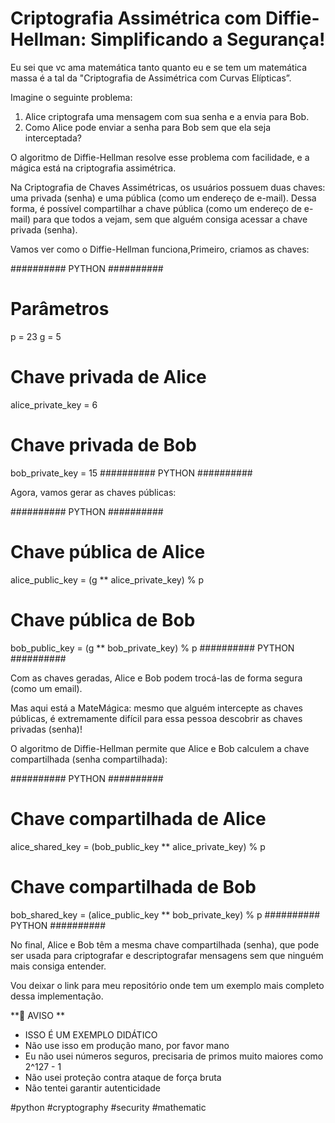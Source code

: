 # Criptografia Assimétrica com Diffie-Hellman: Simplificando a Segurança!

Eu sei que vc ama matemática tanto quanto eu e se tem um matemática massa é a tal da "Criptografia de Assimétrica com Curvas Elípticas”.

Imagine o seguinte problema:

1. Alice criptografa uma mensagem com sua senha e a envia para Bob.
2. Como Alice pode enviar a senha para Bob sem que ela seja interceptada?

O algoritmo de Diffie-Hellman resolve esse problema com facilidade, e a mágica está na criptografia assimétrica.

Na Criptografia de Chaves Assimétricas, os usuários possuem duas chaves: uma privada (senha) e uma pública (como um endereço de e-mail). Dessa forma, é possível compartilhar a chave pública (como um endereço de e-mail) para que todos a vejam, sem que alguém consiga acessar a chave privada (senha).

Vamos ver como o Diffie-Hellman funciona,Primeiro, criamos as chaves:

########## PYTHON ########## 
# Parâmetros
p = 23
g = 5

# Chave privada de Alice
alice_private_key = 6

# Chave privada de Bob
bob_private_key = 15
########## PYTHON ########## 

Agora, vamos gerar as chaves públicas:

########## PYTHON ########## 
# Chave pública de Alice
alice_public_key = (g ** alice_private_key) % p

# Chave pública de Bob
bob_public_key = (g ** bob_private_key) % p
########## PYTHON ########## 

Com as chaves geradas, Alice e Bob podem trocá-las de forma segura (como um email).

Mas aqui está a MateMágica: mesmo que alguém intercepte as chaves públicas, é extremamente difícil para essa pessoa descobrir as chaves privadas (senha)!

O algoritmo de Diffie-Hellman permite que Alice e Bob calculem a chave compartilhada (senha compartilhada):

########## PYTHON ########## 
# Chave compartilhada de Alice
alice_shared_key = (bob_public_key ** alice_private_key) % p

# Chave compartilhada de Bob
bob_shared_key = (alice_public_key ** bob_private_key) % p
########## PYTHON ########## 

No final, Alice e Bob têm a mesma chave compartilhada (senha), que pode ser usada para criptografar e descriptografar mensagens sem que ninguém mais consiga entender.

Vou deixar o link para meu repositório onde tem um exemplo mais completo dessa implementação.

**🚨 AVISO **
- ISSO É UM EXEMPLO DIDÁTICO
- Não use isso em produção mano, por favor mano
- Eu não usei números seguros, precisaria de primos muito maiores como  2^127 - 1
- Não usei proteção contra ataque de força bruta
- Não tentei garantir autenticidade

#python #cryptography #security #mathematic
